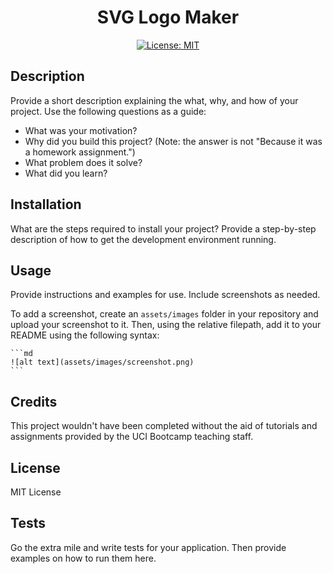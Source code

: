 <div align='center'>

# SVG Logo Maker

  [![License: MIT](https://img.shields.io/badge/License-MIT-yellow.svg)](https://opensource.org/licenses/MIT)

</div>

## Description

Provide a short description explaining the what, why, and how of your project. Use the following questions as a guide:

- What was your motivation?
- Why did you build this project? (Note: the answer is not "Because it was a homework assignment.")
- What problem does it solve?
- What did you learn?

## Installation

What are the steps required to install your project? Provide a step-by-step description of how to get the development environment running.

## Usage

Provide instructions and examples for use. Include screenshots as needed.

To add a screenshot, create an `assets/images` folder in your repository and upload your screenshot to it. Then, using the relative filepath, add it to your README using the following syntax:

    ```md
    ![alt text](assets/images/screenshot.png)
    ```

## Credits

This project wouldn't have been completed without the aid of tutorials and assignments provided by the UCI Bootcamp teaching staff.

## License

MIT License

## Tests

Go the extra mile and write tests for your application. Then provide examples on how to run them here.